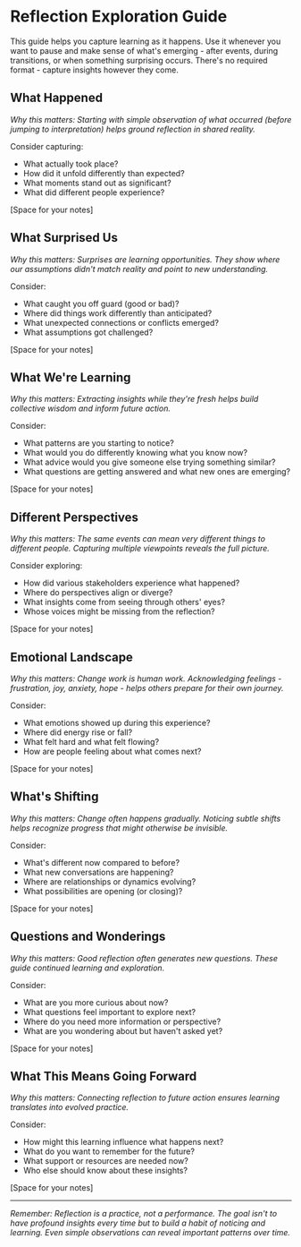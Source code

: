 # Reflection Exploration Guide

This guide helps you capture learning as it happens. Use it whenever you want to pause and make sense of what's emerging - after events, during transitions, or when something surprising occurs. There's no required format - capture insights however they come.

## What Happened

*Why this matters: Starting with simple observation of what occurred (before jumping to interpretation) helps ground reflection in shared reality.*

Consider capturing:
- What actually took place?
- How did it unfold differently than expected?
- What moments stand out as significant?
- What did different people experience?

[Space for your notes]

## What Surprised Us

*Why this matters: Surprises are learning opportunities. They show where our assumptions didn't match reality and point to new understanding.*

Consider:
- What caught you off guard (good or bad)?
- Where did things work differently than anticipated?
- What unexpected connections or conflicts emerged?
- What assumptions got challenged?

[Space for your notes]

## What We're Learning

*Why this matters: Extracting insights while they're fresh helps build collective wisdom and inform future action.*

Consider:
- What patterns are you starting to notice?
- What would you do differently knowing what you know now?
- What advice would you give someone else trying something similar?
- What questions are getting answered and what new ones are emerging?

[Space for your notes]

## Different Perspectives

*Why this matters: The same events can mean very different things to different people. Capturing multiple viewpoints reveals the full picture.*

Consider exploring:
- How did various stakeholders experience what happened?
- Where do perspectives align or diverge?
- What insights come from seeing through others' eyes?
- Whose voices might be missing from the reflection?

[Space for your notes]

## Emotional Landscape

*Why this matters: Change work is human work. Acknowledging feelings - frustration, joy, anxiety, hope - helps others prepare for their own journey.*

Consider:
- What emotions showed up during this experience?
- Where did energy rise or fall?
- What felt hard and what felt flowing?
- How are people feeling about what comes next?

[Space for your notes]

## What's Shifting

*Why this matters: Change often happens gradually. Noticing subtle shifts helps recognize progress that might otherwise be invisible.*

Consider:
- What's different now compared to before?
- What new conversations are happening?
- Where are relationships or dynamics evolving?
- What possibilities are opening (or closing)?

[Space for your notes]

## Questions and Wonderings

*Why this matters: Good reflection often generates new questions. These guide continued learning and exploration.*

Consider:
- What are you more curious about now?
- What questions feel important to explore next?
- Where do you need more information or perspective?
- What are you wondering about but haven't asked yet?

[Space for your notes]

## What This Means Going Forward

*Why this matters: Connecting reflection to future action ensures learning translates into evolved practice.*

Consider:
- How might this learning influence what happens next?
- What do you want to remember for the future?
- What support or resources are needed now?
- Who else should know about these insights?

[Space for your notes]

---

*Remember: Reflection is a practice, not a performance. The goal isn't to have profound insights every time but to build a habit of noticing and learning. Even simple observations can reveal important patterns over time.*